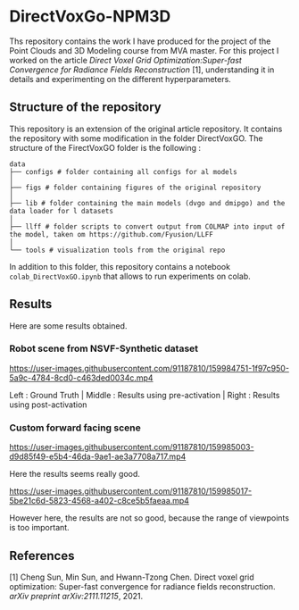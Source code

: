 # DirectVoxGo-NPM3D

Ths repository contains the work I have produced for the project of the Point Clouds and 3D Modeling course from MVA master. For this project I worked on the article *Direct Voxel Grid Optimization:Super-fast Convergence for Radiance Fields Reconstruction* [1], understanding it in details and experimenting on the different hyperparameters.

## Structure of the repository

This repository is an extension of the original article repository. It contains the repository with some modification in the folder DirectVoxGO. The structure of the FirectVoxGO folder is the following :

    data
    ├── configs # folder containing all configs for al models
    │
    ├── figs # folder containing figures of the original repository
    │
    ├── lib # folder containing the main models (dvgo and dmipgo) and the data loader for l datasets
    │
    ├── llff # folder scripts to convert output from COLMAP into input of the model, taken om https://github.com/Fyusion/LLFF
    │
    └── tools # visualization tools from the original repo 

In addition to this folder, this repository contains a notebook `colab_DirectVoxGO.ipynb` that allows to run experiments on colab.

## Results

Here are some results obtained.

### Robot scene from NSVF-Synthetic dataset

https://user-images.githubusercontent.com/91187810/159984751-1f97c950-5a9c-4784-8cd0-c463ded0034c.mp4

Left : Ground Truth | Middle : Results using pre-activation | Right : Results using post-activation

### Custom forward facing scene

https://user-images.githubusercontent.com/91187810/159985003-d9d85f49-e5b4-46da-9ae1-ae3a7708a717.mp4

Here the results seems really good.

https://user-images.githubusercontent.com/91187810/159985017-5be21c6d-5823-4568-a402-c8ce5b5faeaa.mp4

However here, the results are not so good, because the range of viewpoints is too important.


## References

[1] Cheng Sun, Min Sun, and Hwann-Tzong Chen. Direct voxel grid optimization: Super-fast convergence for radiance fields reconstruction. *arXiv preprint arXiv:2111.11215*, 2021.
